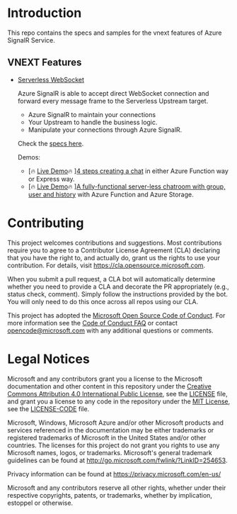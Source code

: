 # Introduction
This repo contains the specs and samples for the vnext features of Azure SignalR Service.

## VNEXT Features

* [Serverless WebSocket](./serverless-websocket)
    
    Azure SignalR is able to accept direct WebSocket connection and forward every message frame to the Serverless Upstream target.
    * Azure SignalR to maintain your connections
    * Your Upstream to handle the business logic.
    * Manipulate your connections through Azure SignalR.
    
    Check the [specs here](./serverless-websocket/specs/runtime-websocket-serverless.md).

    Demos:
    * [🔥 [Live Demo](https://wssimplechatdemo.z13.web.core.windows.net)🔥 ][4 steps creating a chat](./serverless-websocket/samples/simple-chat/Readme.md) in either Azure Function way or Express way.
    * [🔥 [Live Demo](https://serverless-ws-chat.azurewebsites.net/api/home?code=msSB2Zn5P1VSRITEjQpFotgAuPLWDnvqvT0zcV/hP3uEgBUnMrygfQ==&name=testuser1)🔥 ][A fully-functional server-less chatroom with group, user and history](./serverless-websocket/samples/advanced-chatroom/Readme.md) with Azure Function and Azure Storage.

# Contributing

This project welcomes contributions and suggestions.  Most contributions require you to agree to a
Contributor License Agreement (CLA) declaring that you have the right to, and actually do, grant us
the rights to use your contribution. For details, visit https://cla.opensource.microsoft.com.

When you submit a pull request, a CLA bot will automatically determine whether you need to provide
a CLA and decorate the PR appropriately (e.g., status check, comment). Simply follow the instructions
provided by the bot. You will only need to do this once across all repos using our CLA.

This project has adopted the [Microsoft Open Source Code of Conduct](https://opensource.microsoft.com/codeofconduct/).
For more information see the [Code of Conduct FAQ](https://opensource.microsoft.com/codeofconduct/faq/) or
contact [opencode@microsoft.com](mailto:opencode@microsoft.com) with any additional questions or comments.

# Legal Notices

Microsoft and any contributors grant you a license to the Microsoft documentation and other content
in this repository under the [Creative Commons Attribution 4.0 International Public License](https://creativecommons.org/licenses/by/4.0/legalcode),
see the [LICENSE](LICENSE) file, and grant you a license to any code in the repository under the [MIT License](https://opensource.org/licenses/MIT), see the
[LICENSE-CODE](LICENSE-CODE) file.

Microsoft, Windows, Microsoft Azure and/or other Microsoft products and services referenced in the documentation
may be either trademarks or registered trademarks of Microsoft in the United States and/or other countries.
The licenses for this project do not grant you rights to use any Microsoft names, logos, or trademarks.
Microsoft's general trademark guidelines can be found at http://go.microsoft.com/fwlink/?LinkID=254653.

Privacy information can be found at https://privacy.microsoft.com/en-us/

Microsoft and any contributors reserve all other rights, whether under their respective copyrights, patents,
or trademarks, whether by implication, estoppel or otherwise.
